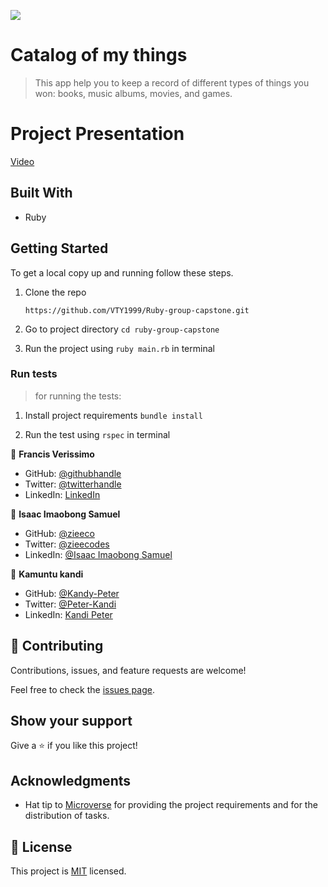 ![](https://img.shields.io/badge/Microverse-blueviolet)

# Catalog of my things

> This app help you to keep a record of different types of things you won: books, music albums, movies, and games. 

# Project Presentation
[Video](https://drive.google.com/file/d/1ZAu8zxPNCcYqfgXCJnXbAUk7_fXEQkg1/view)

## Built With

- Ruby


## Getting Started

To get a local copy up and running follow these steps.

1. Clone the repo

   ```
   https://github.com/VTY1999/Ruby-group-capstone.git
   ```

2. Go to project directory `cd ruby-group-capstone`

3. Run the project using `ruby main.rb` in terminal

### Run tests

> for running the tests:

1. Install project requirements `bundle install`

2. Run the test using `rspec` in terminal


👤 **Francis Verissimo**

- GitHub: [@githubhandle](https://github.com/VTY1999)
- Twitter: [@twitterhandle](https://twitter.com/verissimoty?s=09)
- LinkedIn: [LinkedIn](https://www.linkedin.com/in/francis-o-verissimo/)


👤 **Isaac Imaobong Samuel**

- GitHub: [@zieeco](https://github.com/zieeco)
- Twitter: [@zieecodes](https://twitter.com/zieecodes)
- LinkedIn: [@Isaac Imaobong Samuel](https://www.linkedin.com/in/isaac-imaobong-samuel/)

👤 **Kamuntu kandi**

- GitHub: [@Kandy-Peter](https://github.com/Kandy-Peter)
- Twitter: [@Peter-Kandi](https://www.linkedin.com/in/kandi-peter-a49590212)
- LinkedIn: [Kandi Peter](https://twitter.com/peter_kandy)
## 🤝 Contributing

Contributions, issues, and feature requests are welcome!

Feel free to check the [issues page](https://github.com/VTY1999/Ruby-group-capstone/issues).

## Show your support

Give a ⭐️ if you like this project!

## Acknowledgments

- Hat tip to [Microverse](https://bit.ly/MicroverseTN) for providing the project requirements and for the distribution of tasks.


## 📝 License

This project is [MIT](./MIT.md) licensed.
